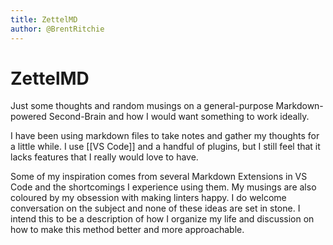 ```yaml
---
title: ZettelMD
author: @BrentRitchie
---
```

# ZettelMD

Just some thoughts and random musings on a general-purpose Markdown-powered Second-Brain and how I would want something to work ideally.

I have been using markdown files to take notes and gather my thoughts for a little while. I use [[VS Code]] and a handful of plugins, but I still feel that it lacks features that I really would love to have.

Some of my inspiration comes from several Markdown Extensions in VS Code and the shortcomings I experience using them. My musings are also coloured by my obsession with making linters happy. I do welcome conversation on the subject and none of these ideas are set in stone. I intend this to be a description of how I organize my life and discussion on how to make this method better and more approachable.